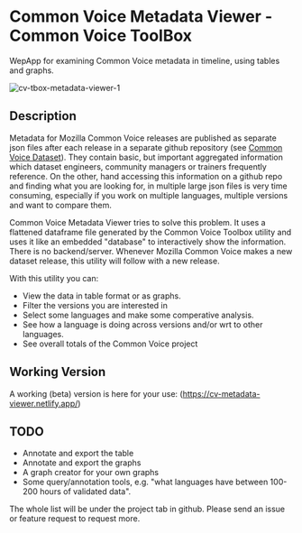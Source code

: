 # Common Voice Metadata Viewer - Common Voice ToolBox

WepApp for examining Common Voice metadata in timeline, using tables and graphs.


![cv-tbox-metadata-viewer-1](https://user-images.githubusercontent.com/8849617/196776948-ca88dc68-0f85-4dc1-880b-cfe3aea00ffd.png)

## Description

Metadata for Mozilla Common Voice releases are published as separate json files after each release in a separate github repository (see [Common Voice Dataset](https://github.com/common-voice/cv-dataset)). They contain basic, but important aggregated information which dataset engineers, community managers or trainers frequently reference. On the other, hand accessing this information on a github repo and finding what you are looking for, in multiple large json files is very time consuming, especially if you work on multiple languages, multiple versions and want to compare them.

Common Voice Metadata Viewer tries to solve this problem. It uses a flattened dataframe file generated by the Common Voice Toolbox utility and uses it like an embedded "database" to interactively show the information. There is no backend/server. Whenever Mozilla Common Voice makes a new dataset release, this utility will follow with a new release.

With this utility you can:

- View the data in table format or as graphs.
- Filter the versions you are interested in
- Select some languages and make some comperative analysis.
- See how a language is doing across versions and/or wrt to other languages.
- See overall totals of the Common Voice project

## Working Version

A working (beta) version is here for your use: (https://cv-metadata-viewer.netlify.app/)

## TODO

- Annotate and export the table
- Annotate and export the graphs
- A graph creator for your own graphs
- Some query/annotation tools, e.g. "what languages have between 100-200 hours of validated data".

The whole list will be under the project tab in github. Please send an issue or feature request to request more.
